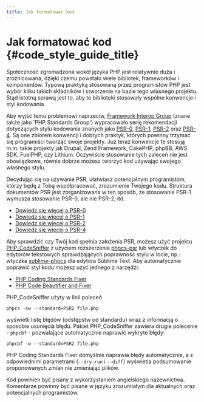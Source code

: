 ```yaml
---
title: Jak formatować kod
---
```


# Jak formatować kod {#code_style_guide_title}

Społeczność zgromadzona wokół języka PHP jest relatywnie duża i zróżnicowana, dzięki czemu powstało wiele bibliotek,
frameworków i komponentów. Typową praktyką stosowaną przez programistów PHP jest wybór kilku takich składników i
stworzenie na bazie tego własnego projektu. Stąd istotną sprawą jest to, aby te biblioteki stosowały wspólne konwencje
i styl kodowania.

Aby wyjść temu problemowi naprzeciw, [Framework Interop Group][fig] (znane także jako 'PHP Standards Group')
wypracowało serię rekomendacji dotyczących stylu kodowania znanych jako [PSR-0][psr0], [PSR-1][psr1],
[PSR-2][psr2] oraz [PSR-4][psr4]. Są one zbiorem konwencji i dobrych praktyk, których powinny trzymać się
programiści tworząc swoje projekty. Już teraz konwencje te stosują m.in. takie projekty jak Drupal,
Zend Framework, CakePHP, phpBB, AWS SDK, FuelPHP, czy Lithium. Oczywiście stosowanie tych zaleceń nie jest
obowiązkowe, równie dobrze możesz tworzyć kod używając swojego własnego stylu.

Decydując się na używanie PSR, ułatwiasz potencjalnym programistom, którzy będę z Tobą współpracować, zrozumienie
Twojego kodu. Struktura dokumentów PSR jest zorganizowana w ten sposób, że stosowanie PSR-1 wymusza stosowanie PSR-0,
ale nie PSR-2, itd.

* [Dowiedz się więcej o PSR-0][psr0]
* [Dowiedz się więcej o PSR-1][psr1]
* [Dowiedz się więcej o PSR-2][psr2]
* [Dowiedz się więcej o PSR-4][psr4]

Aby sprawdzić czy Twój kod spełnia założenia PSR, możesz użyć projektu [PHP_CodeSniffer][phpcs] z użyciem rozszerzenia
[phpcs-psr][phpcs-psr] lub wtyczek do edytorów tekstowych sprawdzających poprawność stylu w locie,
np.: wtyczka [sublime-phpcs][sublime-phpcs] dla edytora Sublime Text.
Aby automatycznie poprawić styl kodu możesz użyć jednego z narzędzi:

* [PHP Coding Standards Fixer][phpcsfixer]
* [PHP Code Beautifier and Fixer][phpcbf]

PHP_CodeSniffer użyty w linii poleceń

    phpcs -sw --standard=PSR2 file.php

wyświetli listę błędów (odstępstw od standardu) wraz z informacją o sposobie usunięcia błędu.
Pakiet PHP_CodeSniffer zawiera drugie polecenie - `phpcbf` - pozwalające automatycznie naprawić wykryte błędy:

    phpcbf -w --standard=PSR2 file.php

PHP Coding Standards Fixer domyślnie naprawia błędy automatycznie, a z odpowiednimi parametrami
(`--dry-run` i `--diff`) wyświetla podsumowanie proponowanych zmian nie zmieniając plików.

Kod powinien być pisany z wykorzystaniem angielskiego nazewnictwa. Komentarze powinny być pisane w języku
zrozumiałym dla aktualnych oraz potencjalnych programistów.

[fig]: http://www.php-fig.org/
[psr0]: http://www.php-fig.org/psr/psr-0/
[psr1]: http://www.php-fig.org/psr/psr-1/
[psr2]: http://www.php-fig.org/psr/psr-2/
[psr4]: http://www.php-fig.org/psr/psr-4/
[phpcs]: http://pear.php.net/package/PHP_CodeSniffer/
[sublime-phpcs]: https://github.com/benmatselby/sublime-phpcs
[phpcs-psr]: https://github.com/klaussilveira/phpcs-psr
[phpcsfixer]: http://cs.sensiolabs.org/
[phpcbf]: https://github.com/squizlabs/PHP_CodeSniffer/wiki/Fixing-Errors-Automatically
